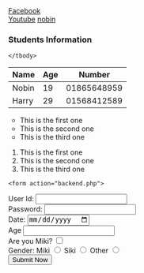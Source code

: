 <!DOCTYPE html>
<html lang="en">
<head>
    <meta charset="UTF-8">
    <meta name="viewport" content="width=device-width, initial-scale=1.0">
    <title>Document</title>
</head>
<body>
   <a href="https://www.facebook.com" target="_blank" >Facebook</a> <br>
   <a href="https://www.youtube.com" target="_blank">Youtube</a>
   <a href="nobin.html" target="_blank">nobin</a> <br>

</body>
<h3>Students Information</h3>
<table>
    <thead>
        <tr>
            <th>Name</th>
            <th>Age</th>
            <th>Number</th>
        </tr>
    </thead>
    <tbody>
        <tr>
            <td>Nobin</td>
            <td>19</td>
            <td>01865648959</td>
        </tr>
        <tr>
            <td>Harry</td>
            <td>29</td>
            <td>01568412589</td>
        </tr>

    </tbody>
</table>

<body>
    <ul type="circle">
        <li>This is the first one</li>
        <li>This is the second one</li>
        <li>This is the third one</li>
    </ul>
    <ol type="1">
        <li>This is the first one</li>
        <li>This is the second one</li>
        <li>This is the third one</li>
    </ol>

    <form action="backend.php">
<div>
        User Id: <input type="text" name=" myname">
</div>
<div>
        Password: <input type="text" name="mypass">
</div>
<div>
        Date: <input type="date" name="mydate" >
</div>
<div>
        Age <input type="number" name="mynumber">
</div>

<div>
      Are you Miki? <input type="checkbox" name="mycheck">
</div>
<div>
    Gender:
    Miki <input type="radio" name="mygender"> 
    Siki <input type="radio" name="mygender">
    Other <input type="radio" name="mygender">
</div>
<div>
    <input type="Submit" value="Submit Now">
</div>
    </form>


</body>

</html>
